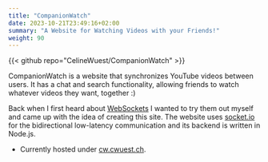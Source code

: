 ```yaml
---
title: "CompanionWatch"
date: 2023-10-21T23:49:16+02:00
summary: "A Website for Watching Videos with your Friends!"
weight: 90
---
```


{{< github repo="CelineWuest/CompanionWatch" >}}

CompanionWatch is a website that synchronizes YouTube videos between users.
It has a chat and search functionality, allowing friends to watch whatever videos they want, together :)

Back when I first heard about [WebSockets](https://developer.mozilla.org/en-US/docs/Web/API/WebSockets_API) I wanted to try them out myself and came up with the idea of creating this site.
The website uses [socket.io](https://socket.io/) for the bidirectional low-latency communication and its backend is written in Node.js.

- Currently hosted under [cw.cwuest.ch](https://cw.cwuest.ch).
